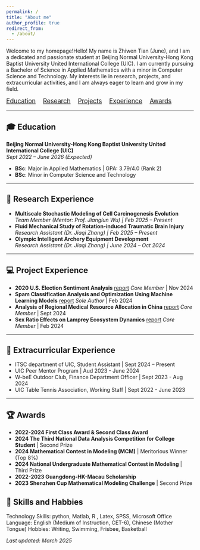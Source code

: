 ```yaml
---
permalink: /
title: "About me"
author_profile: true
redirect_from: 
  - /about/
---
```

Welcome to my homepage!Hello! My name is Zhiwen Tian (June), and I am a dedicated and passionate student at Beijing Normal University-Hong Kong Baptist University United International College (UIC). I am currently pursuing a Bachelor of Science in Applied Mathematics with a minor in Computer Science and Technology. My interests lie in research, projects, and extracurricular activities, and I am always eager to learn and grow in my field.

<nav>
  <ul style="list-style-type: none; font-size: 1.2em; margin: 0; padding: 0;">
    <li style="display: inline; margin-right: 15px;"><a href="#education">Education</a></li>
    <li style="display: inline; margin-right: 15px;"><a href="#research-experience">Research</a></li>
    <li style="display: inline; margin-right: 15px;"><a href="#project-experience">Projects</a></li>
    <li style="display: inline; margin-right: 15px;"><a href="#extracurricular-experience">Experience</a></li>
    <li style="display: inline; margin-right: 15px;"><a href="#awards">Awards</a></li>
  </ul>
</nav>

---

## 🎓 Education
**Beijing Normal University-Hong Kong Baptist University United International College (UIC)**  
*Sept 2022 – June 2026 (Expected)*  
- **BSc**: Major in Applied Mathematics | GPA: 3.79/4.0 (Rank 2)  
- **BSc**: Minor in Computer Science and Technology  

---

## 📖 Research Experience
- **Multiscale Stochastic Modeling of Cell Carcinogenesis Evolution**  
  *Team Member (Mentor: Prof. Jianglun Wu) | Feb 2025 – Present*  
- **Fluid Mechanical Study of Rotation-induced Traumatic Brain Injury**  
  *Research Assistant (Dr. Jiaqi Zhang) | Feb 2025 – Present*  
- **Olympic Intelligent Archery Equipment Development**  
  *Research Assistant (Dr. Jiaqi Zhang) | June 2024 – Oct 2024*  

---

## 💻 Project Experience
- **2020 U.S. Election Sentiment Analysis**  [report](../files/project1.pdf)
  *Core Member* | Nov 2024
- **Spam Classification Analysis and Optimization Using Machine Learning
Models**  [report](../files/report.pdf)
  *Sole Author* | Feb 2024  
- **Analysis of Regional Medical Resource Allocation in China**  [report](../files/project2.pdf)
  *Core Member* | Sept 2024  
- **Sex Ratio Effects on Lamprey Ecosystem Dynamics**  [report](../files/project3.pdf)
  *Core Member* | Feb 2024  

---

## 💼 Extracurricular Experience
- ITSC department of UIC, Student Assistant | Sept 2024 – Present
- UIC Peer Mentor Program | Aud 2023 - June 2024
- W-beE Outdoor Club, Finance Department Officer  | Sept 2023 - Aug 2024
- UIC Table Tennis Association, Working Staff  | Sept 2022 - June 2023

---

## 🏆 Awards
- **2022-2024 First Class Award & Second Class Award**
- **2024 The Third National Data Analysis Competition for College Student** | Second Prize
- **2024 Mathematical Contest in Modeling (MCM)** | Meritorious Winner (Top 8%)
- **2024 National Undergraduate Mathematical Contest in Modeling** | Third Prize
- **2022-2023 Guangdong-HK-Macau Scholarship**
- **2023 Shenzhen Cup Mathematical Modeling Challenge** | Second Prize

## 💐 Skills and Habbies
Technology Skills: python, Matlab, R , Latex, SPSS, Microsoft Office
Language: English (Medium of Instruction, CET-6), Chinese (Mother Tongue)
Hobbies: Writing, Swimming, Frisbee, Basketball

*Last updated: March 2025*  
